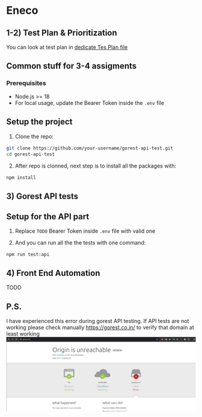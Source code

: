 # Eneco

## 1-2) Test Plan & Prioritization

You can look at test plan in [dedicate Tes Plan file](./docs/Test%20Plan%20and%20Prioritization.md)

## Common stuff for 3-4 assigments

### Prerequisites

- Node.js >= 18
- For local usage, update the Bearer Token inside the `.env` file

## Setup the project

1. Clone the repo:

```sh
git clone https://github.com/your-username/gorest-api-test.git
cd gorest-api-test
```

2. After repo is clonned, next step is to install all the packages with:

```
npm install
```

## 3) Gorest API tests

## Setup for the API part

1. Replace `TODO` Bearer Token inside `.env` file with valid one

2. And you can run all the the tests with one command:

```
npm run test:api
```

## 4) Front End Automation

TODO

## P.S.

I have experienced this error during gorest API testing. If API tests are not working please check manually https://gorest.co.in/ to verify that domain at least working
![host error image](docs/host-error.png)
